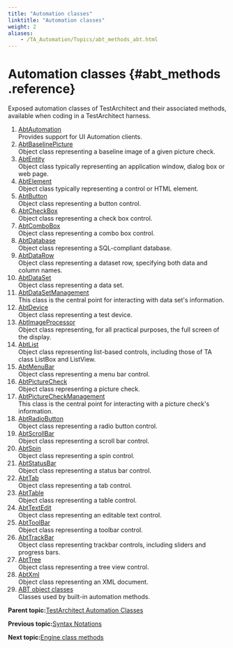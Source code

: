```yaml
--- 
title: "Automation classes"
linktitle: "Automation classes"
weight: 2
aliases: 
    - /TA_Automation/Topics/abt_methods_abt.html
---
```

# Automation classes {#abt_methods .reference}

Exposed automation classes of TestArchitect and their associated methods, available when coding in a TestArchitect harness.

1.  [AbtAutomation](../../TA_Automation/Topics/abt_AbtAutomation.html)  
Provides support for UI Automation clients.
2.  [AbtBaselinePicture](../../TA_Automation/Topics/abt_AbtBaselinePicture.html)  
Object class representing a baseline image of a given picture check.
3.  [AbtEntity](../../TA_Automation/Topics/abt_AbtEntity.html)  
Object class typically representing an application window, dialog box or web page.
4.  [AbtElement](../../TA_Automation/Topics/abt_AbtElement.html)  
Object class typically representing a control or HTML element.
5.  [AbtButton](../../TA_Automation/Topics/abt_AbtButton.html)  
Object class representing a button control.
6.  [AbtCheckBox](../../TA_Automation/Topics/abt_AbtCheckBox.html)  
Object class representing a check box control.
7.  [AbtComboBox](../../TA_Automation/Topics/abt_AbtComboBox.html)  
Object class representing a combo box control.
8.  [AbtDatabase](../../TA_Automation/Topics/abt_Database.html)  
Object class representing a SQL-compliant database.
9.  [AbtDataRow](../../TA_Automation/Topics/abt_AbtDataRow.html)  
Object class representing a dataset row, specifying both data and column names.
10. [AbtDataSet](../../TA_Automation/Topics/abt_AbtDataSet.html)  
Object class representing a data set.
11. [AbtDataSetManagement](../../TA_Automation/Topics/abt_AbtDataSetManagement.html)  
This class is the central point for interacting with data set's information.
12. [AbtDevice](../../TA_Automation/Topics/abt_Device.html)  
Object class representing a test device.
13. [AbtImageProcessor](../../TA_Automation/Topics/abt_ImageProcessor.html)  
Object class representing, for all practical purposes, the full screen of the display.
14. [AbtList](../../TA_Automation/Topics/abt_AbtList.html)  
Object class representing list-based controls, including those of TA class ListBox and ListView.
15. [AbtMenuBar](../../TA_Automation/Topics/abt_AbtMenuBar.html)  
Object class representing a menu bar control.
16. [AbtPictureCheck](../../TA_Automation/Topics/abt_AbtPictureCheck.html)  
Object class representing a picture check.
17. [AbtPictureCheckManagement](../../TA_Automation/Topics/abt_AbtPictureCheckManagement.html)  
This class is the central point for interacting with a picture check's information.
18. [AbtRadioButton](../../TA_Automation/Topics/abt_AbtRadioButton.html)  
Object class representing a radio button control.
19. [AbtScrollBar](../../TA_Automation/Topics/abt_AbtScrollBar.html)  
Object class representing a scroll bar control.
20. [AbtSpin](../../TA_Automation/Topics/abt_Spin.html)  
Object class representing a spin control.
21. [AbtStatusBar](../../TA_Automation/Topics/abt_AbtStatusBar.html)  
Object class representing a status bar control.
22. [AbtTab](../../TA_Automation/Topics/abt_AbtTab.html)  
Object class representing a tab control.
23. [AbtTable](../../TA_Automation/Topics/abt_AbtTable.html)  
Object class representing a table control.
24. [AbtTextEdit](../../TA_Automation/Topics/abt_AbtTextEdit.html)  
Object class representing an editable text control.
25. [AbtToolBar](../../TA_Automation/Topics/abt_AbtToolBar.html)  
Object class representing a toolbar control.
26. [AbtTrackBar](../../TA_Automation/Topics/abt_AbtTrackBar.html)  
Object class representing trackbar controls, including sliders and progress bars.
27. [AbtTree](../../TA_Automation/Topics/abt_AbtTree.html)  
Object class representing a tree view control.
28. [AbtXml](../../TA_Automation/Topics/abt_AbtXML.html)  
Object class representing an XML document.
29. [ABT object classes](../../TA_Automation/Topics/abt_constant.html)  
Classes used by built-in automation methods.

**Parent topic:**[TestArchitect Automation Classes](../../TA_Automation/Topics/abt_automation_classes.html)

**Previous topic:**[Syntax Notations](../../TA_Automation/Topics/abt_syntax_notations.html)

**Next topic:**[Engine class methods](../../TA_Automation/Topics/abtf_Engine_classes.html)

